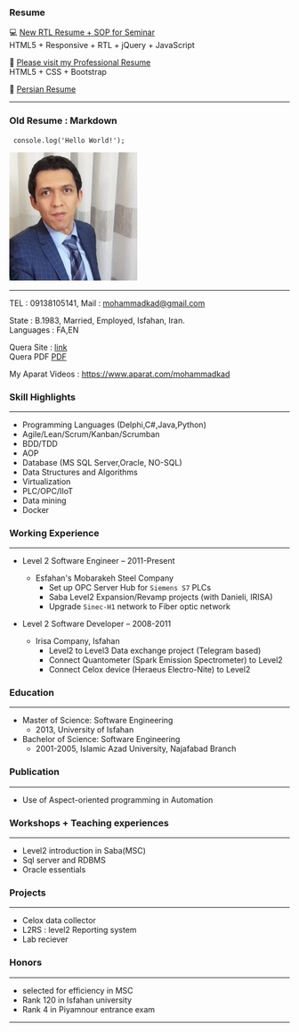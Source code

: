 ###  Resume
💻 [New RTL Resume + SOP for Seminar](https://mohammadkad.github.io/ResumeSOP/index.html) <br/>
HTML5 + Responsive + RTL + jQuery + JavaScript

🚀 [Please visit my Professional Resume](https://mohammadkad.github.io/resume/index.html) <br/>
HTML5 + CSS + Bootstrap

👏 [Persian Resume](https://mohammadkad.github.io/resume/index-fa.html) <br/>

---

### Old Resume : Markdown
```
 console.log('Hello World!');
```

![Logo](https://github.com/mohammadkad/mohammadkad.github.io/raw/master/pic.png)

---

TEL  : 09138105141,
Mail : mohammadkad@gmail.com <br/>

State : B.1983, Married, Employed, Isfahan, Iran. <br/>
Languages : FA,EN


Quera Site : [link](https://quera.ir/profile/mohammadkad) <br/>
Quera PDF [PDF](https://mohammadkad.github.io/Resume_Fa.pdf) <br/>

My Aparat Videos : https://www.aparat.com/mohammadkad

### Skill Highlights
---
+	Programming Languages (Delphi,C#,Java,Python)
+	Agile/Lean/Scrum/Kanban/Scrumban
+	BDD/TDD	
+	AOP
+	Database (MS SQL Server,Oracle, NO-SQL)
+	Data Structures and Algorithms
+	Virtualization	
+	PLC/OPC/IIoT
+	Data mining
+	Docker

### Working Experience
---
+ Level 2 Software Engineer – 2011-Present
  - Esfahan's Mobarakeh Steel Company 
    * Set up OPC Server Hub for `Siemens S7` PLCs
    * Saba Level2 Expansion/Revamp projects (with Danieli, IRISA)
    * Upgrade `Sinec-H1` network to Fiber optic network

+ Level 2 Software Developer – 2008-2011
  - Irisa Company, Isfahan
    * Level2 to Level3 Data exchange project (Telegram based)
    * Connect Quantometer (Spark Emission Spectrometer) to Level2
    * Connect Celox device (Heraeus Electro-Nite) to Level2
    
### Education
---
+ Master of Science: Software Engineering
  - 2013, University of Isfahan
+ Bachelor of Science: Software Engineering
  - 2001-2005, Islamic Azad University, Najafabad Branch
  
### Publication
---
+ Use of Aspect-oriented programming in Automation

### Workshops + Teaching experiences
---
+ Level2 introduction in Saba(MSC)
+ Sql server and RDBMS
+ Oracle essentials

### Projects
---
+ Celox data collector
+ L2RS : level2 Reporting system
+ Lab reciever

### Honors
---
+ selected for efficiency in MSC
+ Rank 120 in Isfahan university
+ Rank 4 in Piyamnour entrance exam
---
 
